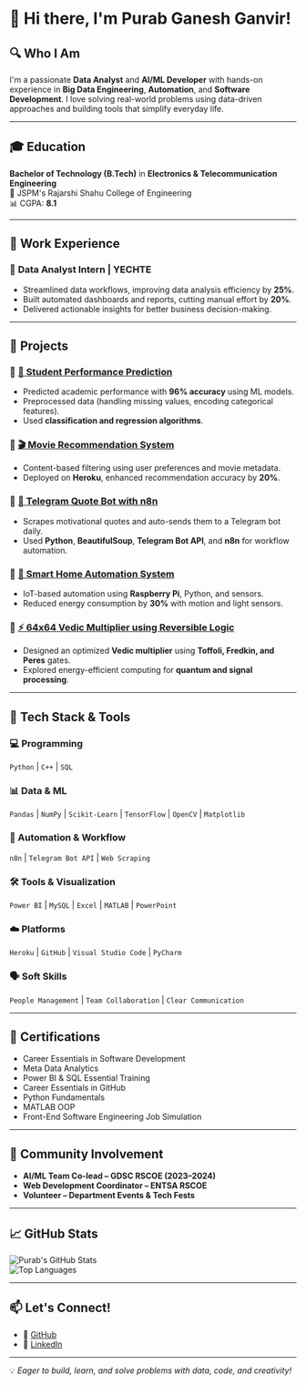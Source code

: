 
# 👋 Hi there, I'm Purab Ganesh Ganvir!

## 🔍 Who I Am
I'm a passionate **Data Analyst** and **AI/ML Developer** with hands-on experience in **Big Data Engineering**, **Automation**, and **Software Development**. I love solving real-world problems using data-driven approaches and building tools that simplify everyday life.

---

## 🎓 Education
**Bachelor of Technology (B.Tech)** in **Electronics & Telecommunication Engineering**  
📍 JSPM's Rajarshi Shahu College of Engineering  
📊 CGPA: **8.1**

---

## 💼 Work Experience

### 🧠 **Data Analyst Intern | YECHTE**
- Streamlined data workflows, improving data analysis efficiency by **25%**.
- Built automated dashboards and reports, cutting manual effort by **20%**.
- Delivered actionable insights for better business decision-making.

---

## 🔬 Projects

### 📌 [🎯 Student Performance Prediction](https://github.com/Purab47/Student-Performance-Prediction)
- Predicted academic performance with **96% accuracy** using ML models.
- Preprocessed data (handling missing values, encoding categorical features).
- Used **classification and regression algorithms**.

### 📌 [🎬 Movie Recommendation System](https://github.com/Purab47/Movie-Recommendation-System)
- Content-based filtering using user preferences and movie metadata.
- Deployed on **Heroku**, enhanced recommendation accuracy by **20%**.

### 📌 [🤖 Telegram Quote Bot with n8n](https://github.com/Purab47/telegram-quote-bot-n8n)
- Scrapes motivational quotes and auto-sends them to a Telegram bot daily.
- Used **Python**, **BeautifulSoup**, **Telegram Bot API**, and **n8n** for workflow automation.

### 📌 [🏡 Smart Home Automation System](https://github.com/Purab47/Smart-Home-Automation)
- IoT-based automation using **Raspberry Pi**, Python, and sensors.
- Reduced energy consumption by **30%** with motion and light sensors.

### 📌 [⚡ 64x64 Vedic Multiplier using Reversible Logic](https://github.com/Purab47/Vedic-Multiplier)
- Designed an optimized **Vedic multiplier** using **Toffoli, Fredkin, and Peres** gates.
- Explored energy-efficient computing for **quantum and signal processing**.

---

## 🧰 Tech Stack & Tools

### 💻 Programming
`Python` | `C++` | `SQL`

### 📊 Data & ML
`Pandas` | `NumPy` | `Scikit-Learn` | `TensorFlow` | `OpenCV` | `Matplotlib`

### 🔗 Automation & Workflow
`n8n` | `Telegram Bot API` | `Web Scraping`

### 🛠 Tools & Visualization
`Power BI` | `MySQL` | `Excel` | `MATLAB` | `PowerPoint`

### ☁️ Platforms
`Heroku` | `GitHub` | `Visual Studio Code` | `PyCharm`

### 🗣 Soft Skills
`People Management` | `Team Collaboration` | `Clear Communication`

---

## 📜 Certifications

- Career Essentials in Software Development  
- Meta Data Analytics  
- Power BI & SQL Essential Training  
- Career Essentials in GitHub  
- Python Fundamentals  
- MATLAB OOP  
- Front-End Software Engineering Job Simulation

---

## 🤝 Community Involvement

- **AI/ML Team Co-lead – GDSC RSCOE (2023–2024)**
- **Web Development Coordinator – ENTSA RSCOE**
- **Volunteer – Department Events & Tech Fests**

---

## 📈 GitHub Stats

![Purab's GitHub Stats](https://github-readme-stats.vercel.app/api?username=Purab47&show_icons=true&theme=github_dark)  
![Top Languages](https://github-readme-stats.vercel.app/api/top-langs/?username=Purab47&layout=compact&theme=github_dark)

---

## 📫 Let's Connect!

- 🔗 [GitHub](https://github.com/Purab47)
- 💼 [LinkedIn](https://www.linkedin.com/in/purabg22/)

---

💡 *Eager to build, learn, and solve problems with data, code, and creativity!*

